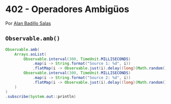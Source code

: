 # 402 - Operadores Ambigüos

Por [Alan Badillo Salas](https://www.nomadacode.com)

## `Observable.amb()`

```java
Observable.amb(
    Arrays.asList(
        Observable.interval(300, TimeUnit.MILLISECONDS)
            .map(i -> String.format("Source 1: %d", i))
            .flatMap(i -> Observable.just(i).delay((long)(Math.random() * 100), TimeUnit.MILLISECONDS)),
        Observable.interval(300, TimeUnit.MILLISECONDS)
            .map(i -> String.format("Source 2: %d", i))
            .flatMap(i -> Observable.just(i).delay((long)(Math.random() * 100), TimeUnit.MILLISECONDS))
    )
)
.subscribe(System.out::println)
```